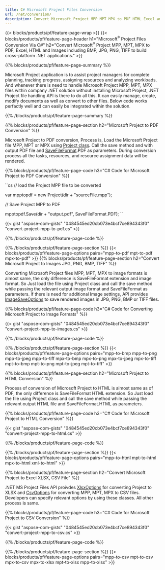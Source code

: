 ```yaml
---
title: C# Microsoft Project Files Conversion
url: /net/conversion/
description: Convert Microsoft Project MPP MPT MPX to PDF HTML Excel and Images JPG PNG BMP TIFF with few lines of C# code via .NET library.
---
```


{{< blocks/products/pf/feature-page-wrap >}}
{{< blocks/products/pf/feature-page-header h1="Microsoft<sup>&reg;</sup> Project Files Conversion Via C#" h2="Convert Microsoft<sup>&reg;</sup> Project MPP, MPT, MPX to PDF, Excel, HTML and Images including BMP, JPG, PNG, TIFF to build cross-platform .NET applications." >}}

{{% blocks/products/pf/feature-page-summary %}}


Microsoft Project application is to assist project managers for complete planning, tracking progress, assigning resources and analyzing workloads. And whenever there is need to handle Microsoft Project MPP, MPT, MPX files within company .NET solution without installing  Microsoft Project, .NET Project file handling API is there to do all this. It can easily manage, create, modify documents as well as convert to other files. Below code works perfactly well and can easily be integrated within the solution.

{{% /blocks/products/pf/feature-page-summary  %}}

{{% blocks/products/pf/feature-page-section  h2="Microsoft Project to PDF Conversion" %}}

Microsoft Project to PDF conversion, Process is, Load the Microsoft Project file MPP, MPT or MPX using [Project class](https://apireference.aspose.com/tasks/net/aspose.tasks/project). Call the save method and with output PDF file and [SaveFileFormat](https://apireference.aspose.com/tasks/net/aspose.tasks.saving/savefileformat).PDF as parameters. During conversion process all the tasks, resources, and resource assignment data will be rendered.

{{% blocks/products/pf/feature-page-code h3="C# Code for Microsoft Project to PDF Conversion" %}}

``cs
// load the Project MPP file to be converted

var mpptopdf = new Project(dir + "sourceFile.mpp");

// Save Project MPP to PDF

mpptopdf.Save(dir + "output.pdf", SaveFileFormat.PDF);
``

{{< gist "aspose-com-gists" "0484545ed20cb073e4bcf7ce894343f0" "convert-project-mpp-to-pdf.cs" >}}

{{% /blocks/products/pf/feature-page-code  %}}

{{% /blocks/products/pf/feature-page-section %}}
{{< blocks/products/pf/feature-page-options pairs="mpp-to-pdf mpt-to-pdf mpx-to-pdf" >}}
{{% blocks/products/pf/feature-page-section  h2="Convert Microsoft Project to Images JPG, PNG, BMP, TIFF" %}}

Converting Microsoft Project files MPP, MPT, MPX to image formats is almost same, the only difference is SaveFileFormat extension and image format. So Just load the file using Project class and call the save method while passing the relevant output image format and SaveFileFormat as parameters. If there is need for additional Image settings, API provides [ImageSaveOptions](https://apireference.aspose.com/tasks/net/aspose.tasks.saving/imagesaveoptions) to save rendered images in JPG, PNG, BMP or TIFF files.


{{% blocks/products/pf/feature-page-code h3="C# Code for Converting Microsoft Project to Image Formats" %}}

{{< gist "aspose-com-gists" "0484545ed20cb073e4bcf7ce894343f0" "convert-project-mpp-to-images.cs" >}}

{{% /blocks/products/pf/feature-page-code  %}}

{{% /blocks/products/pf/feature-page-section %}}
{{< blocks/products/pf/feature-page-options pairs="mpp-to-bmp mpp-to-png mpp-to-jpeg mpp-to-tiff mpx-to-bmp mpx-to-png mpx-to-jpeg mpx-to-tiff mpt-to-bmp mpt-to-png mpt-to-jpeg mpt-to-tiff" >}}

{{% blocks/products/pf/feature-page-section  h2="Microsoft Project to HTML Conversion" %}}

Process of conversion of Microsoft Project to HTML is almost same as of PDF, the only difference is SaveFileFormat HTML extension. So Just load the file using Project class and call the save method while passing the relevant output HTML file and SaveFileFormat.HTML as parameters.

{{% blocks/products/pf/feature-page-code h3="C# Code for Microsoft Project to HTML Conversion" %}}

{{< gist "aspose-com-gists" "0484545ed20cb073e4bcf7ce894343f0" "convert-project-mpp-to-html.cs" >}}

{{% /blocks/products/pf/feature-page-code  %}}

{{% /blocks/products/pf/feature-page-section %}}
{{< blocks/products/pf/feature-page-options pairs="mpp-to-html mpt-to-html mpx-to-html xml-to-html" >}}

{{% blocks/products/pf/feature-page-section  h2="Convert Microsoft Project to Excel XLSX, CSV File" %}}

.NET MS Project Files API proivdes [XlsxOptions](https://apireference.aspose.com/tasks/net/aspose.tasks.saving/xlsxoptions) for converting Project to XLSX and [CsvOptions](https://apireference.aspose.com/tasks/net/aspose.tasks.saving/csvoptions) for converting MPP, MPT, MPX to CSV files. Developers can specify relevant options by using these classes. All other process is same. 

{{% blocks/products/pf/feature-page-code h3="C# Code for Microsoft Project to CSV Conversion" %}}

{{< gist "aspose-com-gists" "0484545ed20cb073e4bcf7ce894343f0" "convert-project-mpp-to-csv.cs" >}}

{{% /blocks/products/pf/feature-page-code  %}}

{{% /blocks/products/pf/feature-page-section %}}
{{< blocks/products/pf/feature-page-options pairs="mpp-to-csv mpt-to-csv mpx-to-csv mpx-to-xlsx mpt-to-xlsx mpp-to-xlsx" >}}